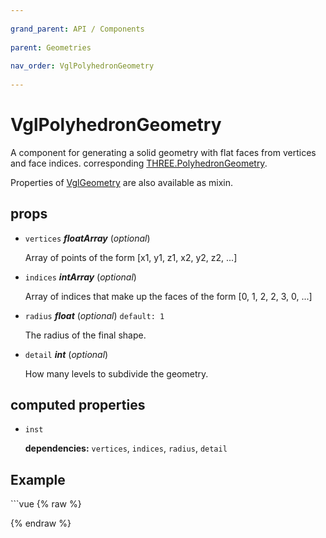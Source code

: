 ```yaml
---
          
grand_parent: API / Components
          
parent: Geometries
          
nav_order: VglPolyhedronGeometry
          
---
```

# VglPolyhedronGeometry 

A component for generating a solid geometry with flat faces from vertices and face indices.
corresponding [THREE.PolyhedronGeometry](https://threejs.org/docs/index.html#api/geometries/PolyhedronGeometry).

Properties of [VglGeometry](../core/vgl-geometry) are also available as mixin. 

## props 

- `vertices` ***floatArray*** (*optional*) 

  Array of points of the form [x1, y1, z1, x2, y2, z2, ...] 

- `indices` ***intArray*** (*optional*) 

  Array of indices that make up the faces of the form [0, 1, 2, 2, 3, 0, ...] 

- `radius` ***float*** (*optional*) `default: 1` 

  The radius of the final shape. 

- `detail` ***int*** (*optional*) 

  How many levels to subdivide the geometry. 

## computed properties 

- `inst` 

   **dependencies:** `vertices`, `indices`, `radius`, `detail` 



## Example
              
<div class="code-example"><div class="max-width-1-2">
                <vgl-polyhedron-geometry-example class="aspect-1618-1000"></vgl-polyhedron-geometry-example>
              
</div></div>
```vue
{% raw %}<template>
  <div>
    <vgl-renderer
      antialias
      camera="camera"
      scene="scene"
    >
      <vgl-scene name="scene">
        <vgl-polyhedron-geometry
          name="geo"
          vertices="1, 1, 1, -1, -0.5, 1, -0.5, -1, 1, 0, 0, -1"
          indices="0, 1, 2, 0, 3, 1, 1, 3, 2, 0, 2, 3"
          :radius="radius"
          :detail="detail"
        />
        <vgl-mesh-standard-material name="std" />
        <vgl-mesh
          geometry="geo"
          material="std"
        />
        <vgl-ambient-light color="#ffeecc" />
        <vgl-directional-light position="0 0.5 -2" />
      </vgl-scene>
      <vgl-perspective-camera
        orbit-position="100 0.5 0"
        name="camera"
      />
    </vgl-renderer>
    <aside class="control-panel">
      <label>Radius<input
        v-model="radius"
        type="range"
      ></label>
      <label>Detail<input
        v-model="detail"
        type="range"
        max="10"
      ></label>
    </aside>
  </div>
</template>

<script>
export default {
  data: () => ({
    radius: 40,
    detail: 0,
  }),
};
</script>
{% endraw %}
```